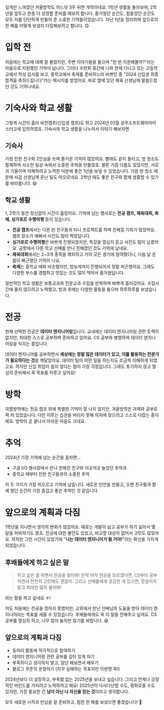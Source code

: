 길게만 느껴졌던 겨울방학도 어느덧 3주 뒤면 개학이네요. 1학년 생활을 돌아보며, 2학년을 앞두고 한층 더 성장할 준비를 해보려 합니다. 즐거웠던 순간도, 힘들었던 순간도 모두 저를 단단하게 만들어 준 소중한 기억들이었습니다. 지난 1년을 정리하며 앞으로의 한 해를 어떻게 보낼지 다짐해보려고 합니다. 😊

# 입학 전

처음에는 학교에 대해 잘 몰랐지만, 주변 이야기들을 들으며 "한 번 지원해볼까?"라는 마음으로 지원했던 기억이 납니다. 그러다 수련회 중간에 나와 현재 다니고 있는 고등학교에서 적성 검사를 보고, 중학교에서 축제를 준비하느라 바쁘던 중 "2024 신입생 최종 합격을 축하드립니다"라는 메시지를 받았어요. 바로 옆에 있던 체육 선생님께 말씀드렸던 것도 기억나네요.

# 기숙사와 학교 생활

그렇게 시간이 흘러 비전캠프(신입생 캠프)도 하고 2024년 03월 광주소프트웨어마이스터고에 입학하였죠. 기숙사와 학교 생활을 나누어서 이야기 해보자면

## 기숙사

가장 친한 친구와 2인실을 쓰며 즐거운 기억이 많았어요. 빨래도 같이 돌리고, 방 청소도 함께하며 사소한 일상 속에서 소중한 추억을 만들었죠. 물론 가끔 다툼도 있었지만, 서로 귀 기울이며 이해하려고 노력한 덕분에 좋은 1년을 보낼 수 있었습니다. 가끔 방 청소 때문에 사감 선생님께 혼난 일도 떠오르네요. 2학년 때도 좋은 친구와 함께 생활할 수 있기를 바라봅니다. 😆

## 학교 생활

1, 2학기 동안 정신없이 시간이 흘렀어요. 기억에 남는 행사로는 **전공 캠프, 체육대회, 축제, 싱가포르 수행여행** 등이 있습니다.

- **전공 캠프**에서는 다른 반 친구들과 미니 프로젝트를 하며 친해질 기회가 많았어요. 캠프 장소가 예뻐서 사진도 많이 찍었답니다.
- **싱가포르 수행여행**은 바쁘게 진행되었지만, 특강을 열심히 듣고 사진도 많이 남겼어요. 공항에서 다른 학교 선배를 만나 친해졌던 것도 기억에 남네요.
- **체육대회**에서는 2~3개 종목을 제외하고 거의 모든 경기에 참여했더니, 다음 날 온몸이 뻐근했던 기억이 나요.
- **축제**는 중학교 때와 비슷했지만, 밤늦게까지 진행되어서 정말 피곤했어요. 그래도 다양한 부스를 경험하고 맛있는 것도 많이 먹어서 즐거웠답니다.

일반적인 학교 생활은 보통교과와 전문교과 수업을 반복하며 바쁘게 흘러갔어요. 수업시간에 졸지 않으려고 노력했고, 방과 후에는 다양한 활동을 들으며 하루하루를 보냈습니다.

# 전공

현재 선택한 전공은 **데이터 엔지니어링**입니다. 교내에는 데이터 엔지니어링 관련 트랙이 없지만, 최대한 스스로 공부하며 준비하고 있어요. CS 공부와 병행하며 데이터 엔지니어링을 익히는 중입니다.

데이터 엔지니어를 공부하면서 **세상에는 정말 많은 데이터가 있고, 이를 활용하는 전문가가 필요하다는 것**을 깨달았어요. 데이터 팀이 어떤 일을 하는지도 조금씩 이해하게 되었고요. 하지만 신입 취업이 쉽지 않다는 점이 가장 걱정입니다. 그래도 포기하지 않고 열심히 준비해서 꼭 목표를 이루고 싶어요!

# 방학

여름방학에는 전공 캠프 외에 특별한 기억이 잘 나지 않지만, 겨울방학은 과제와 공부로 꽉 차 있었습니다. 다만 미루는 습관을 버리지 못해 의자에 앉으려고 스스로 다잡는 중이에요. 방학이 곧 끝나서 아쉬운 마음도 크네요.

# 추억

2024년 가장 기억에 남는 순간을 꼽자면…

- 구글 I/O 행사장에서 만나 친해진 친구와 이곳저곳 놀았던 추억과
- 중학교 때부터 친한 친구들과의 소중한 추억

이 두 가지가 가장 떠오르고 기억에 남습니다. 새로운 인연을 만들고, 오랜 친구들과 함께 했던 순간이 가장 즐겁고 좋은 추억인 것 같습니다

# 앞으로의 계획과 다짐

1학년을 지나면서 생각의 변화가 많았어요. 때로는 개발이 싫고 공부가 하기 싫어서 몇 달을 허비하기도 했죠. 전공에 대한 불안도 있었고, 비교할 대상이 없어서 고민도 많았어요. 하지만 그런 시간이 있었기에 "**나는 데이터 엔지니어가 될 거야!**"라는 확신을 가지게 되었습니다.

## 후배들에게 하고 싶은 말

> 하고 싶은 걸 하면서 전공을 찾아봐! 만약 아직 전공을 모르겠다면, CS부터 공부하면서 천천히 고민해도 괜찮아. 그리고 선배들에게 궁금한 게 있으면, 망설이지 말고 최대한 많이 물어봐!
> 

라는 말을 하고 싶네요 ㅎ! 

저도 처음에는 전공을 정하지 못했지만, 교외에서 만난 선배님의 도움을 받아 데이터 엔지니어라는 목표를 세울 수 있었습니다. 후배들에게도 꼭 이 말을 전해주고 싶어요. CS 공부를 열심히 하고, 너무 많이 놀지만 않기를 바랍니다. 😆

## 앞으로의 계획과 다짐

- 동아리 활동에 적극적으로 참여하기
- 데이터 엔지니어링 관련 공부를 깊이 있게 하기
- 부족하다고 생각하지 말고, 일단 해보면서 배우기
- 블로그 꾸준히 운영하기 (자꾸 실패하는 목표지만 이번엔 꼭!)

2024년보다 더 성장하고, 부족함 없는 2025년을 보내고 싶습니다. 그리고 언제나 긍정적인 마인드를 가지려고 노력하려고 해요! 2025년이 다사다난할 수도, 평화로울 수도 있지만, 가장 중요한 건 **남이 아닌 나 자신을 믿는 것**이라고 생각합니다.

모두 새로운 시작과 만남을 잘 준비하고, 힘찬 한 해를 보냈으면 좋겠습니다! 🎉